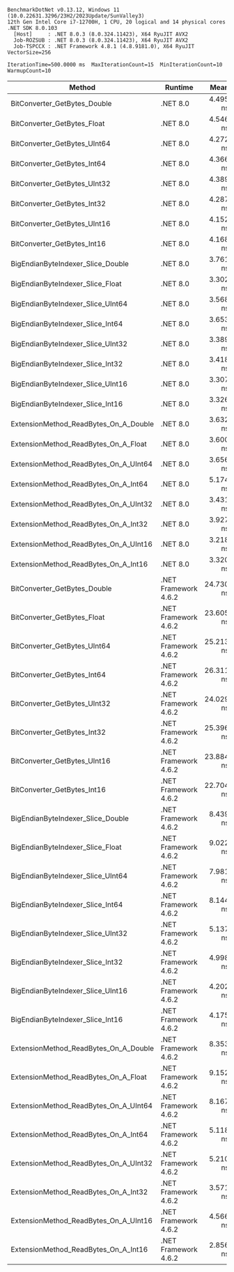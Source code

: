 ```

BenchmarkDotNet v0.13.12, Windows 11 (10.0.22631.3296/23H2/2023Update/SunValley3)
12th Gen Intel Core i7-12700H, 1 CPU, 20 logical and 14 physical cores
.NET SDK 8.0.103
  [Host]     : .NET 8.0.3 (8.0.324.11423), X64 RyuJIT AVX2
  Job-ROZSUB : .NET 8.0.3 (8.0.324.11423), X64 RyuJIT AVX2
  Job-TSPCCX : .NET Framework 4.8.1 (4.8.9181.0), X64 RyuJIT VectorSize=256

IterationTime=500.0000 ms  MaxIterationCount=15  MinIterationCount=10
WarmupCount=10

```

| Method                                | Runtime              |      Mean |     Error |    StdDev | Ratio | RatioSD |
|---------------------------------------|----------------------|----------:|----------:|----------:|------:|--------:|
| BitConverter_GetBytes_Double          | .NET 8.0             |  4.495 ns | 0.1117 ns | 0.0739 ns |  1.26 |    0.03 |
| BitConverter_GetBytes_Float           | .NET 8.0             |  4.546 ns | 0.1150 ns | 0.0761 ns |  1.27 |    0.03 |
| BitConverter_GetBytes_UInt64          | .NET 8.0             |  4.272 ns | 0.1144 ns | 0.0893 ns |  1.20 |    0.03 |
| BitConverter_GetBytes_Int64           | .NET 8.0             |  4.366 ns | 0.1181 ns | 0.0781 ns |  1.22 |    0.03 |
| BitConverter_GetBytes_UInt32          | .NET 8.0             |  4.389 ns | 0.1251 ns | 0.1109 ns |  1.23 |    0.03 |
| BitConverter_GetBytes_Int32           | .NET 8.0             |  4.287 ns | 0.1309 ns | 0.0866 ns |  1.20 |    0.02 |
| BitConverter_GetBytes_UInt16          | .NET 8.0             |  4.152 ns | 0.0882 ns | 0.0583 ns |  1.16 |    0.02 |
| BitConverter_GetBytes_Int16           | .NET 8.0             |  4.168 ns | 0.1100 ns | 0.0727 ns |  1.17 |    0.02 |
| BigEndianByteIndexer_Slice_Double     | .NET 8.0             |  3.761 ns | 0.0813 ns | 0.0425 ns |  1.05 |    0.01 |
| BigEndianByteIndexer_Slice_Float      | .NET 8.0             |  3.302 ns | 0.0562 ns | 0.0334 ns |  0.92 |    0.02 |
| BigEndianByteIndexer_Slice_UInt64     | .NET 8.0             |  3.568 ns | 0.0947 ns | 0.0626 ns |  1.00 |    0.00 |
| BigEndianByteIndexer_Slice_Int64      | .NET 8.0             |  3.653 ns | 0.1119 ns | 0.0992 ns |  1.03 |    0.03 |
| BigEndianByteIndexer_Slice_UInt32     | .NET 8.0             |  3.389 ns | 0.0645 ns | 0.0427 ns |  0.95 |    0.02 |
| BigEndianByteIndexer_Slice_Int32      | .NET 8.0             |  3.418 ns | 0.1022 ns | 0.0798 ns |  0.96 |    0.03 |
| BigEndianByteIndexer_Slice_UInt16     | .NET 8.0             |  3.307 ns | 0.0836 ns | 0.0553 ns |  0.93 |    0.01 |
| BigEndianByteIndexer_Slice_Int16      | .NET 8.0             |  3.326 ns | 0.1136 ns | 0.1063 ns |  0.94 |    0.04 |
| ExtensionMethod_ReadBytes_On_A_Double | .NET 8.0             |  3.632 ns | 0.1188 ns | 0.1111 ns |  1.03 |    0.03 |
| ExtensionMethod_ReadBytes_On_A_Float  | .NET 8.0             |  3.600 ns | 0.0716 ns | 0.0426 ns |  1.01 |    0.02 |
| ExtensionMethod_ReadBytes_On_A_UInt64 | .NET 8.0             |  3.656 ns | 0.0974 ns | 0.0644 ns |  1.02 |    0.03 |
| ExtensionMethod_ReadBytes_On_A_Int64  | .NET 8.0             |  5.174 ns | 0.1499 ns | 0.1402 ns |  1.45 |    0.04 |
| ExtensionMethod_ReadBytes_On_A_UInt32 | .NET 8.0             |  3.431 ns | 0.0812 ns | 0.0537 ns |  0.96 |    0.02 |
| ExtensionMethod_ReadBytes_On_A_Int32  | .NET 8.0             |  3.927 ns | 0.0729 ns | 0.0482 ns |  1.10 |    0.02 |
| ExtensionMethod_ReadBytes_On_A_UInt16 | .NET 8.0             |  3.218 ns | 0.0567 ns | 0.0375 ns |  0.90 |    0.01 |
| ExtensionMethod_ReadBytes_On_A_Int16  | .NET 8.0             |  3.320 ns | 0.0628 ns | 0.0374 ns |  0.93 |    0.02 |
| BitConverter_GetBytes_Double          | .NET Framework 4.6.2 | 24.730 ns | 0.0594 ns | 0.0353 ns |  6.93 |    0.12 |
| BitConverter_GetBytes_Float           | .NET Framework 4.6.2 | 23.605 ns | 0.3004 ns | 0.1787 ns |  6.61 |    0.13 |
| BitConverter_GetBytes_UInt64          | .NET Framework 4.6.2 | 25.213 ns | 0.3299 ns | 0.2182 ns |  7.07 |    0.15 |
| BitConverter_GetBytes_Int64           | .NET Framework 4.6.2 | 26.311 ns | 1.1054 ns | 0.9799 ns |  7.32 |    0.36 |
| BitConverter_GetBytes_UInt32          | .NET Framework 4.6.2 | 24.029 ns | 0.5716 ns | 0.5067 ns |  6.74 |    0.23 |
| BitConverter_GetBytes_Int32           | .NET Framework 4.6.2 | 25.396 ns | 3.1686 ns | 2.8089 ns |  6.69 |    0.23 |
| BitConverter_GetBytes_UInt16          | .NET Framework 4.6.2 | 23.884 ns | 0.9453 ns | 0.8842 ns |  6.71 |    0.24 |
| BitConverter_GetBytes_Int16           | .NET Framework 4.6.2 | 22.704 ns | 0.3561 ns | 0.2355 ns |  6.36 |    0.10 |
| BigEndianByteIndexer_Slice_Double     | .NET Framework 4.6.2 |  8.439 ns | 0.2054 ns | 0.1358 ns |  2.37 |    0.05 |
| BigEndianByteIndexer_Slice_Float      | .NET Framework 4.6.2 |  9.022 ns | 0.1447 ns | 0.0957 ns |  2.53 |    0.06 |
| BigEndianByteIndexer_Slice_UInt64     | .NET Framework 4.6.2 |  7.981 ns | 0.1681 ns | 0.1112 ns |  2.24 |    0.05 |
| BigEndianByteIndexer_Slice_Int64      | .NET Framework 4.6.2 |  8.144 ns | 0.2054 ns | 0.1486 ns |  2.28 |    0.06 |
| BigEndianByteIndexer_Slice_UInt32     | .NET Framework 4.6.2 |  5.137 ns | 0.1397 ns | 0.1010 ns |  1.44 |    0.04 |
| BigEndianByteIndexer_Slice_Int32      | .NET Framework 4.6.2 |  4.998 ns | 0.1925 ns | 0.1607 ns |  1.39 |    0.05 |
| BigEndianByteIndexer_Slice_UInt16     | .NET Framework 4.6.2 |  4.202 ns | 0.0527 ns | 0.0348 ns |  1.18 |    0.02 |
| BigEndianByteIndexer_Slice_Int16      | .NET Framework 4.6.2 |  4.175 ns | 0.0296 ns | 0.0196 ns |  1.17 |    0.02 |
| ExtensionMethod_ReadBytes_On_A_Double | .NET Framework 4.6.2 |  8.353 ns | 0.2007 ns | 0.1676 ns |  2.34 |    0.08 |
| ExtensionMethod_ReadBytes_On_A_Float  | .NET Framework 4.6.2 |  9.152 ns | 0.2154 ns | 0.1558 ns |  2.56 |    0.07 |
| ExtensionMethod_ReadBytes_On_A_UInt64 | .NET Framework 4.6.2 |  8.167 ns | 0.2138 ns | 0.1896 ns |  2.31 |    0.07 |
| ExtensionMethod_ReadBytes_On_A_Int64  | .NET Framework 4.6.2 |  5.118 ns | 0.0840 ns | 0.0439 ns |  1.43 |    0.02 |
| ExtensionMethod_ReadBytes_On_A_UInt32 | .NET Framework 4.6.2 |  5.210 ns | 0.1435 ns | 0.1272 ns |  1.46 |    0.06 |
| ExtensionMethod_ReadBytes_On_A_Int32  | .NET Framework 4.6.2 |  3.571 ns | 0.0647 ns | 0.0428 ns |  1.00 |    0.02 |
| ExtensionMethod_ReadBytes_On_A_UInt16 | .NET Framework 4.6.2 |  4.566 ns | 0.0727 ns | 0.0481 ns |  1.28 |    0.02 |
| ExtensionMethod_ReadBytes_On_A_Int16  | .NET Framework 4.6.2 |  2.856 ns | 0.0393 ns | 0.0234 ns |  0.80 |    0.01 |
